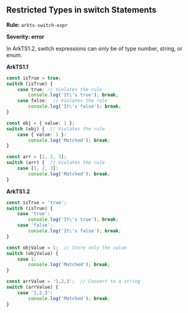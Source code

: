 ## Restricted Types in switch Statements

**Rule:** `arkts-switch-expr`

**Severity: error**

In ArkTS1.2, switch expressions can only be of type number, string, or enum.

**ArkTS1.1**

```typescript
const isTrue = true;
switch (isTrue) {
    case true: // Violates the rule
        console.log('It\'s true'); break;
    case false:  // Violates the rule
        console.log('It\'s false'); break;
}

const obj = { value: 1 };
switch (obj) {  // Violates the rule
    case { value: 1 }:
        console.log('Matched'); break;
}

const arr = [1, 2, 3];
switch (arr) {  // Violates the rule
    case [1, 2, 3]: 
        console.log('Matched'); break;
}
```

**ArkTS1.2**

```typescript
const isTrue = 'true';
switch (isTrue) {
    case 'true': 
        console.log('It\'s true'); break;
    case 'false': 
        console.log('It\'s false'); break;
}

const objValue = 1;  // Store only the value
switch (objValue) {
    case 1:
        console.log('Matched'); break;
}

const arrValue = '1,2,3';  // Convert to a string
switch (arrValue) {
    case '1,2,3':
        console.log('Matched'); break;
}
```